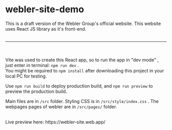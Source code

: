 # webler-site-demo <br />
This is a draft version of the Webler Group's official website. This website uses React JS library as it's front-end.<br />
<br />
<hr/><br />
<br />
Vite was used to create this React app, so to run the app in "dev mode" , just enter in terminal: <code>npm run dev</code> . <br />
You might be required to <code>npm install</code> after downloading this project in your local PC for testing.<br/>

Use <code>npm run build</code> to deploy production build, and <code>npm run preview</code> to preview the production build. <br />

Main files are in <code>/src</code> folder. Styling CSS is in <code>/src/style/index.css</code> . The webpages pages of webler are in <code>/src/pages/</code> folder. 

<br>
Live preview here: https://webler-site.web.app/ <br>
